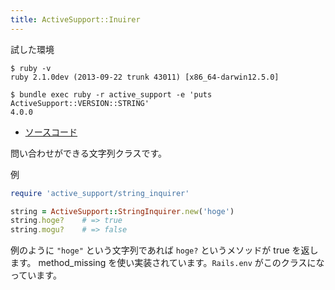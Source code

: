 ```yaml
---
title: ActiveSupport::Inuirer
---
```



試した環境

```
$ ruby -v
ruby 2.1.0dev (2013-09-22 trunk 43011) [x86_64-darwin12.5.0]
```

```
$ bundle exec ruby -r active_support -e 'puts ActiveSupport::VERSION::STRING'
4.0.0
```

* [ソースコード](https://github.com/rails/rails/blob/4-0-stable/activesupport/lib/active_support/string_inquirer.rb)

問い合わせができる文字列クラスです。

例

```ruby
require 'active_support/string_inquirer'

string = ActiveSupport::StringInquirer.new('hoge')
string.hoge?    # => true
string.mogu?    # => false
```

例のように `"hoge"` という文字列であれば `hoge?` というメソッドが true を返します。
method_missing を使い実装されています。`Rails.env` がこのクラスになっています。
